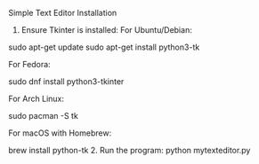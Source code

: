 ﻿Simple Text Editor
Installation
1. Ensure Tkinter is installed:
For Ubuntu/Debian:


sudo apt-get update
sudo apt-get install python3-tk


For Fedora:


sudo dnf install python3-tkinter


For Arch Linux:


sudo pacman -S tk


For macOS with Homebrew:


brew install python-tk
2. Run the program:
        python mytexteditor.py
